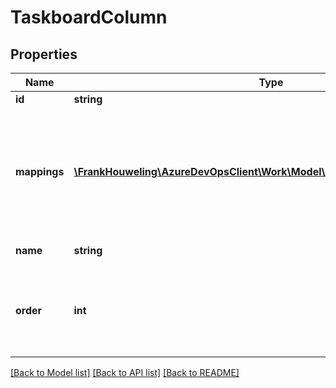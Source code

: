 # TaskboardColumn

## Properties
Name | Type | Description | Notes
------------ | ------------- | ------------- | -------------
**id** | **string** | Column ID | [optional] 
**mappings** | [**\FrankHouweling\AzureDevOpsClient\Work\Model\ITaskboardColumnMapping[]**](ITaskboardColumnMapping.md) | Work item type states mapped to this column to support auto state update when column is updated. | [optional] 
**name** | **string** | Column name | [optional] 
**order** | **int** | Column position relative to other columns in the same board | [optional] 

[[Back to Model list]](../README.md#documentation-for-models) [[Back to API list]](../README.md#documentation-for-api-endpoints) [[Back to README]](../README.md)


